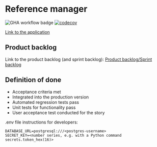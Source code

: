 # Reference manager
![GHA workflow badge](https://github.com/AlTu774/Lahdehallinta/workflows/CI/badge.svg)
[![codecov](https://codecov.io/gh/AlTu774/Lahdehallinta/graph/badge.svg?token=OSUNJZUSTT)](https://codecov.io/gh/AlTu774/Lahdehallinta)


[Link to the application](https://lahdehallintasovellus.fly.dev/)
## Product backlog
Link to the product backlog (and sprint backlog):
[Product backlog/Sprint backlog](https://helsinkifi-my.sharepoint.com/:x:/g/personal/mseppi_ad_helsinki_fi/EQIaYfH__HREsC9fgOU2kWkBzfAX5RP9uAoUaCY_Hi62qg)

## Definition of done
- Acceptance criteria met
- Integrated into the production version
- Automated regression tests pass
- Unit tests for functionality pass
- User acceptance test conducted for the story

.env file instructions for developers:

```
DATABASE_URL=postgresql:///<postgres-username>
SECRET_KEY=<number series, e.g. with a Python command secrets.token_hex(16)>
```

